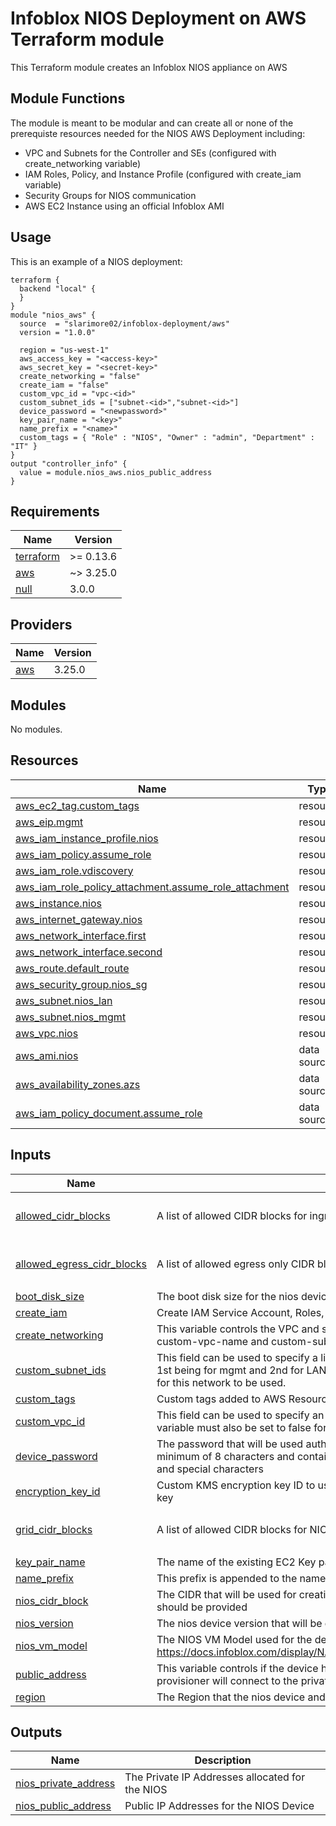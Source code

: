 # Infoblox NIOS Deployment on AWS Terraform module
This Terraform module creates an Infoblox NIOS appliance on AWS

## Module Functions
The module is meant to be modular and can create all or none of the prerequiste resources needed for the NIOS AWS Deployment including:
* VPC and Subnets for the Controller and SEs (configured with create_networking variable)
* IAM Roles, Policy, and Instance Profile (configured with create_iam variable)
* Security Groups for NIOS communication
* AWS EC2 Instance using an official Infoblox AMI

## Usage
This is an example of a NIOS deployment:
```hcl
terraform {
  backend "local" {
  }
}
module "nios_aws" {
  source  = "slarimore02/infoblox-deployment/aws"
  version = "1.0.0"

  region = "us-west-1"
  aws_access_key = "<access-key>"
  aws_secret_key = "<secret-key>"
  create_networking = "false"
  create_iam = "false"
  custom_vpc_id = "vpc-<id>"
  custom_subnet_ids = ["subnet-<id>","subnet-<id>"]
  device_password = "<newpassword>"
  key_pair_name = "<key>"
  name_prefix = "<name>"
  custom_tags = { "Role" : "NIOS", "Owner" : "admin", "Department" : "IT" }
}
output "controller_info" {
  value = module.nios_aws.nios_public_address
}
```
<!-- BEGINNING OF PRE-COMMIT-TERRAFORM DOCS HOOK -->
## Requirements

| Name | Version |
|------|---------|
| <a name="requirement_terraform"></a> [terraform](#requirement\_terraform) | >= 0.13.6 |
| <a name="requirement_aws"></a> [aws](#requirement\_aws) | ~> 3.25.0 |
| <a name="requirement_null"></a> [null](#requirement\_null) | 3.0.0 |

## Providers

| Name | Version |
|------|---------|
| <a name="provider_aws"></a> [aws](#provider\_aws) | 3.25.0 |

## Modules

No modules.

## Resources

| Name | Type |
|------|------|
| [aws_ec2_tag.custom_tags](https://registry.terraform.io/providers/hashicorp/aws/latest/docs/resources/ec2_tag) | resource |
| [aws_eip.mgmt](https://registry.terraform.io/providers/hashicorp/aws/latest/docs/resources/eip) | resource |
| [aws_iam_instance_profile.nios](https://registry.terraform.io/providers/hashicorp/aws/latest/docs/resources/iam_instance_profile) | resource |
| [aws_iam_policy.assume_role](https://registry.terraform.io/providers/hashicorp/aws/latest/docs/resources/iam_policy) | resource |
| [aws_iam_role.vdiscovery](https://registry.terraform.io/providers/hashicorp/aws/latest/docs/resources/iam_role) | resource |
| [aws_iam_role_policy_attachment.assume_role_attachment](https://registry.terraform.io/providers/hashicorp/aws/latest/docs/resources/iam_role_policy_attachment) | resource |
| [aws_instance.nios](https://registry.terraform.io/providers/hashicorp/aws/latest/docs/resources/instance) | resource |
| [aws_internet_gateway.nios](https://registry.terraform.io/providers/hashicorp/aws/latest/docs/resources/internet_gateway) | resource |
| [aws_network_interface.first](https://registry.terraform.io/providers/hashicorp/aws/latest/docs/resources/network_interface) | resource |
| [aws_network_interface.second](https://registry.terraform.io/providers/hashicorp/aws/latest/docs/resources/network_interface) | resource |
| [aws_route.default_route](https://registry.terraform.io/providers/hashicorp/aws/latest/docs/resources/route) | resource |
| [aws_security_group.nios_sg](https://registry.terraform.io/providers/hashicorp/aws/latest/docs/resources/security_group) | resource |
| [aws_subnet.nios_lan](https://registry.terraform.io/providers/hashicorp/aws/latest/docs/resources/subnet) | resource |
| [aws_subnet.nios_mgmt](https://registry.terraform.io/providers/hashicorp/aws/latest/docs/resources/subnet) | resource |
| [aws_vpc.nios](https://registry.terraform.io/providers/hashicorp/aws/latest/docs/resources/vpc) | resource |
| [aws_ami.nios](https://registry.terraform.io/providers/hashicorp/aws/latest/docs/data-sources/ami) | data source |
| [aws_availability_zones.azs](https://registry.terraform.io/providers/hashicorp/aws/latest/docs/data-sources/availability_zones) | data source |
| [aws_iam_policy_document.assume_role](https://registry.terraform.io/providers/hashicorp/aws/latest/docs/data-sources/iam_policy_document) | data source |

## Inputs

| Name | Description | Type | Default | Required |
|------|-------------|------|---------|:--------:|
| <a name="input_allowed_cidr_blocks"></a> [allowed\_cidr\_blocks](#input\_allowed\_cidr\_blocks) | A list of allowed CIDR blocks for ingress traffic to the VM(s) | `list(string)` | <pre>[<br>  "0.0.0.0/0"<br>]</pre> | no |
| <a name="input_allowed_egress_cidr_blocks"></a> [allowed\_egress\_cidr\_blocks](#input\_allowed\_egress\_cidr\_blocks) | A list of allowed egress only CIDR blocks for traffic from the VM(s) | `list(string)` | <pre>[<br>  "0.0.0.0/0"<br>]</pre> | no |
| <a name="input_boot_disk_size"></a> [boot\_disk\_size](#input\_boot\_disk\_size) | The boot disk size for the nios device | `number` | `250` | no |
| <a name="input_create_iam"></a> [create\_iam](#input\_create\_iam) | Create IAM Service Account, Roles, and Role Bindings for NIOS | `bool` | `"false"` | no |
| <a name="input_create_networking"></a> [create\_networking](#input\_create\_networking) | This variable controls the VPC and subnet creation for the nios device. When set to false the custom-vpc-name and custom-subnetwork-name must be set. | `bool` | `"true"` | no |
| <a name="input_custom_subnet_ids"></a> [custom\_subnet\_ids](#input\_custom\_subnet\_ids) | This field can be used to specify a list of 2 existing VPC Subnets for the NIOS device with the 1st being for mgmt and 2nd for LAN. The create-networking variable must also be set to false for this network to be used. | `list(string)` | `null` | no |
| <a name="input_custom_tags"></a> [custom\_tags](#input\_custom\_tags) | Custom tags added to AWS Resources created by the module | `map(string)` | `{}` | no |
| <a name="input_custom_vpc_id"></a> [custom\_vpc\_id](#input\_custom\_vpc\_id) | This field can be used to specify an existing VPC for the device. The create-networking variable must also be set to false for this network to be used. | `string` | `null` | no |
| <a name="input_device_password"></a> [device\_password](#input\_device\_password) | The password that will be used authenticating with the nios device. This password be a minimum of 8 characters and contain at least one each of uppercase, lowercase, numbers, and special characters | `string` | n/a | yes |
| <a name="input_encryption_key_id"></a> [encryption\_key\_id](#input\_encryption\_key\_id) | Custom KMS encryption key ID to use for the root volume encryption. Defaults to 'aws\ebs' key | `string` | `null` | no |
| <a name="input_grid_cidr_blocks"></a> [grid\_cidr\_blocks](#input\_grid\_cidr\_blocks) | A list of allowed CIDR blocks for NIOS grid communication | `list(string)` | <pre>[<br>  "0.0.0.0/0"<br>]</pre> | no |
| <a name="input_key_pair_name"></a> [key\_pair\_name](#input\_key\_pair\_name) | The name of the existing EC2 Key pair that will be used to authenticate to the nios device | `string` | n/a | yes |
| <a name="input_name_prefix"></a> [name\_prefix](#input\_name\_prefix) | This prefix is appended to the names of the device and SEs | `string` | n/a | yes |
| <a name="input_nios_cidr_block"></a> [nios\_cidr\_block](#input\_nios\_cidr\_block) | The CIDR that will be used for creating a subnet in the VPC when create\_network=true - a /16 should be provided | `string` | `"10.255.0.0/16"` | no |
| <a name="input_nios_version"></a> [nios\_version](#input\_nios\_version) | The nios device version that will be deployed | `string` | `"8.6.2"` | no |
| <a name="input_nios_vm_model"></a> [nios\_vm\_model](#input\_nios\_vm\_model) | The NIOS VM Model used for the deployment. https://docs.infoblox.com/display/NAIG/Infoblox+vNIOS+for+AWS+AMI+Shapes+and+Regions | `string` | `"TE-V825"` | no |
| <a name="input_public_address"></a> [public\_address](#input\_public\_address) | This variable controls if the device has a Public IP Address. When set to false the Ansible provisioner will connect to the private IP of the device. | `bool` | `"true"` | no |
| <a name="input_region"></a> [region](#input\_region) | The Region that the nios device and SEs will be deployed to | `string` | n/a | yes |

## Outputs

| Name | Description |
|------|-------------|
| <a name="output_nios_private_address"></a> [nios\_private\_address](#output\_nios\_private\_address) | The Private IP Addresses allocated for the NIOS |
| <a name="output_nios_public_address"></a> [nios\_public\_address](#output\_nios\_public\_address) | Public IP Addresses for the NIOS Device |
<!-- END OF PRE-COMMIT-TERRAFORM DOCS HOOK -->